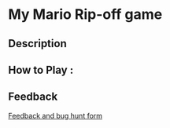 # My Mario Rip-off game

## Description

## How to Play :
[](my_game.exe)
## Feedback
[Feedback and bug hunt form](https://docs.google.com/forms/d/e/1FAIpQLSetN1O-4eeGb9Squ0SkI-y_SnTMX56K_I7I4cCV-eP9eCDRIw/viewform?usp=sf_link)
